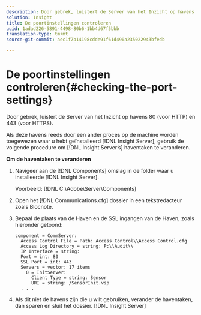 ```yaml
---
description: Door gebrek, luistert de Server van het Inzicht op havens 80 (voor HTTP) en 443 (voor HTTPS).
solution: Insight
title: De poortinstellingen controleren
uuid: 1adad226-5891-4498-80b6-1bb4d67f5bbb
translation-type: tm+mt
source-git-commit: aec1f7b14198cdde91f61d490a235022943bfedb

---
```



# De poortinstellingen controleren{#checking-the-port-settings}

Door gebrek, luistert de Server van het Inzicht op havens 80 (voor HTTP) en 443 (voor HTTPS).

Als deze havens reeds door een ander proces op de machine worden toegewezen waar u hebt geïnstalleerd [!DNL Insight Server], gebruik de volgende procedure om [!DNL Insight Server’s] haventaken te veranderen.

**Om de haventaken te veranderen**

1. Navigeer aan de [!DNL Components] omslag in de folder waar u installeerde [!DNL Insight Server].

   Voorbeeld: [!DNL C:\Adobe\Server\Components]

1. Open het [!DNL Communications.cfg] dossier in een tekstredacteur zoals Blocnote.
1. Bepaal de plaats van de Haven en de SSL ingangen van de Haven, zoals hieronder getoond:

   ```
   component = CommServer: 
     Access Control File = Path: Access Control\\Access Control.cfg
     Access Log Directory = string: P:\\Audit\\
     IP Interface = string: 
     Port = int: 80
     SSL Port = int: 443
     Servers = vector: 17 items
       0 = InitServer: 
         Client Type = string: Sensor
         URI = string: /SensorInit.vsp
     . . .
   ```

1. Als dit niet de havens zijn die u wilt gebruiken, verander de haventaken, dan sparen en sluit het dossier. [!DNL Insight Server]
